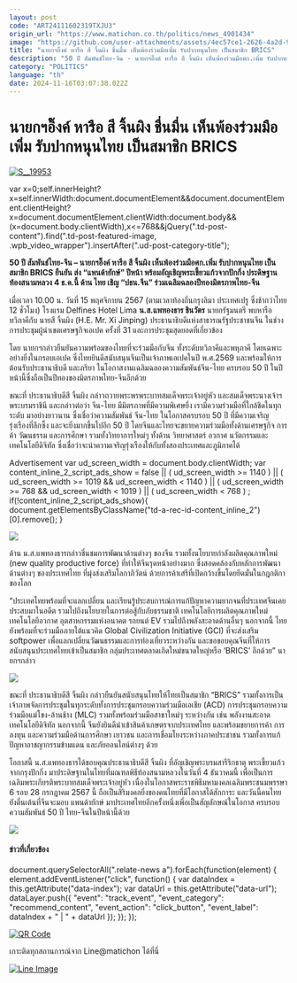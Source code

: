 ```yaml
---
layout: post
code: "ART24111602319TXJU3"
origin_url: "https://www.matichon.co.th/politics/news_4901434"
image: "https://github.com/user-attachments/assets/4ec57ce1-2626-4a2d-9a42-34bd77af5d32"
title: "นายกฯอิ๊งค์ หารือ สี จิ้นผิง ชื่นมื่น เห็นพ้องร่วมมือเพิ่ม รับปากหนุนไทย เป็นสมาชิก BRICS"
description: "50 ปี สัมพันธ์ไทย-จีน - นายกฯอิ๊งค์ หารือ สี จิ้นผิง เห็นพ้องร่วมมือศก.เพิ่ม รับปากหนุนไทย เป็นสมาชิก BRICS ยืนยัน ส่ง “แพนด้ายักษ์” ปีหน้า"
category: "POLITICS"
language: "th"
date: 2024-11-16T03:07:38.022Z
---
```


# นายกฯอิ๊งค์ หารือ สี จิ้นผิง ชื่นมื่น เห็นพ้องร่วมมือเพิ่ม รับปากหนุนไทย เป็นสมาชิก BRICS

[![](https://www.matichon.co.th/wp-content/uploads/2024/11/S__19953.jpg "S__19953")](https://www.matichon.co.th/wp-content/uploads/2024/11/S__19953.jpg)

var x=0;self.innerHeight?x=self.innerWidth:document.documentElement&&document.documentElement.clientHeight?x=document.documentElement.clientWidth:document.body&&(x=document.body.clientWidth),x<=768&&jQuery(".td-post-content").find(".td-post-featured-image, .wpb\_video\_wrapper").insertAfter(".ud-post-category-title");

**50 ปี สัมพันธ์ไทย-จีน – นายกฯอิ๊งค์ หารือ สี จิ้นผิง เห็นพ้องร่วมมือศก.เพิ่ม รับปากหนุนไทย เป็นสมาชิก BRICS ยืนยัน ส่ง “แพนด้ายักษ์” ปีหน้า พร้อมอัญเชิญพระเขี้ยวแก้วจากปักกิ่ง ประดิษฐานท้องสนามหลวง 4 ธ.ค.นี้ ด้าน ไทย เชิญ “ปธน.จีน” ร่วมเฉลิมฉลองปีทองมิตรภาพไทย-จีน** 

เมื่อเวลา 10.00 น. วันที่ 15 พฤศจิกายน 2567 (ตามเวลาท้องถิ่นกรุงลิมา ประเทศเปรู ซึ่งช้ากว่าไทย 12 ชั่วโมง) โรงแรม Delfines Hotel Lima **น.ส.แพทองธาร ชินวัตร** นายกรัฐมนตรี พบหารือทวิภาคีกับ นายสี จิ้นผิง (H.E. Mr. Xi Jinping) ประธานาธิบดีแห่งสาธารณรัฐประชาชนจีน ในช่วงการประชุมผู้นำเขตเศรษฐกิจเอเปค ครั้งที่ 31 และการประชุมสุดยอดที่เกี่ยวข้อง

โดย นายกฯกล่าวยืนยันความพร้อมของไทยที่จะร่วมมือกับจีน ทั้งระดับทวิภาคีและพหุภาคี โดยเฉพาะอย่างยิ่งในกรอบเอเปค ซึ่งไทยยินดีสนับสนุนจีนเป็นเจ้าภาพเอเปคในปี พ.ศ.2569 และพร้อมให้การต้อนรับประธานาธิบดี และภริยา ในโอกาสงานเฉลิมฉลองความสัมพันธ์จีน-ไทย ครบรอบ 50 ปี ในปีหน้านี้ซึ่งถือเป็นปีทองของมิตรภาพไทย-จีนอีกด้วย

ขณะที่ ประธานาธิบดีสี จิ้นผิง กล่าวถวายพระพรพระบาทสมเด็จพระเจ้าอยู่หัว และสมเด็จพระนางเจ้าฯ พระบรมราชินี และกล่าวต่อว่า จีน-ไทย มีมิตรภาพที่มีความพิเศษยิ่ง เรามีความร่วมมือที่ใกล้ชิดในทุกระดับ มาอย่างยาวนาน ซึ่งเชื่อว่าความสัมพันธ์ จีน-ไทย ในโอกาสครบรอบ 50 ปี ที่มีความเจริญรุ่งเรืองที่ลึกซึ้ง และจะยิ่งมากขึ้นไปอีก 50 ปี โดยจีนและไทยจะขยายความร่วมมือทั้งด้านเศรษฐกิจ การค้า วัฒนธรรม และการศึกษา รวมทั้งวิทยาการใหม่ๆ ทั้งด้าน วิทยาศาสตร์ อวกาศ นวัตกรรมและเทคโนโลยีดิจิทัล ซึ่งเชื่อว่าจะนำความเจริญรุ่งเรืองให้กับทั้งสองประเทศและภูมิภาคได้

Advertisement var ud\_screen\_width = document.body.clientWidth; var content\_inline\_2\_script\_ads\_show = false || ( ud\_screen\_width >= 1140 ) || ( ud\_screen\_width >= 1019 && ud\_screen\_width < 1140 ) || ( ud\_screen\_width >= 768 && ud\_screen\_width < 1019 ) || ( ud\_screen\_width < 768 ) ; if(!content\_inline\_2\_script\_ads\_show){ document.getElementsByClassName("td-a-rec-id-content\_inline\_2")\[0\].remove(); }

![](https://www.matichon.co.th/wp-content/uploads/2024/11/S__199532880-1024x683.jpg)

ด้าน น.ส.แพทองธารกล่าวชี่นชมการพัฒนาด้านต่างๆ ของจีน รวมทั้งนโยบายกำลังผลิตคุณภาพใหม่ (new quality productive force) ที่ทำให้จีนรุดหน้าอย่างมาก ซึ่งสอดคล้องกับหลักการพัฒนาด้านต่างๆ ของประเทศไทย ที่มุ่งส่งเสริมโลกาภิวัตน์ ด้วยการค้าเสรีที่เปิดกว้างขึ้นโดยยึดมั่นในกฎกติกาของโลก

“ประเทศไทยพร้อมที่จะแลกเปลี่ยน และเรียนรู้ประสบการณ์การแก้ปัญหาความยากจนที่ประเทศจีนเคยประสบมาในอดีต รวมไปถึงนโยบายในการต่อสู้กับภัยธรรมชาติ เทคโนโลยีการผลิตคุณภาพใหม่ เทคโนโลยีอวกาศ อุตสาหกรรมแห่งอนาคต รถยนต์ EV รวมไปถึงพลังสะอาดด้านอื่นๆ นอกจากนี้ ไทยยังพร้อมที่จะร่วมมือภายใต้แนวคิด Global Civilization Initiative (GCI) ที่จะส่งเสริม softpower เพื่อแลกเปลี่ยนวัฒนธรรมและการท่องเที่ยวระหว่างกัน และขอขอบคุณจีนที่ให้การสนับสนุนประเทศไทยเข้าเป็นสมาชิก กลุ่มประเทศตลาดเกิดใหม่ขนาดใหญ่หรือ ‘BRICS’ อีกด้วย” นายกฯกล่าว

![](https://www.matichon.co.th/wp-content/uploads/2024/11/S__199532879-1024x683.jpg)

ขณะที่ ประธานาธิบดีสี จิ้นผิง กล่าวยืนยันสนับสนุนไทยให้ไทยเป็นสมาชิก “BRICS” รวมทั้งการเป็นเจ้าภาพจัดการประชุมในทุกระดับทั้งการประชุมกรอบความร่วมมือเอเชีย (ACD) การประชุมกรอบความร่วมมือแม่โขง-ล้านช้าง (MLC) รวมทั้งพร้อมร่วมมือสาขาใหม่ๆ ระหว่างกัน เช่น พลังงานสะอาด เทคโนโลยีดิจิทัล นอกจากนี้ จีนยังยินดีนำเข้าสินค้าเกษตรจากประเทศไทย และพร้อมขยายการค้า การลงทุน และความร่วมมือด้านการศึกษา เยาวชน และการเชื่อมโยงระหว่างภาคประชาชน รวมทั้งการแก้ปัญหาอาชญากรรมข้ามแดน และภัยออนไลน์ต่างๆ ด้วย

โอกาสนี้ น.ส.แพทองธารได้ขอบคุณประธานาธิบดีสี จิ้นผิง ที่อัญเชิญพระบรมสารีริกธาตุ พระเขี้ยวแก้วจากกรุงปักกิ่ง มาประดิษฐานในไทยที่มณฑลพิธีท้องสนามหลวงในวันที่ 4 ธันวาคมนี้ เพื่อเป็นการเฉลิมพระเกียรติพระบาทสมเด็จพระเจ้าอยู่หัว เนื่องในโอกาสพระราชพิธีมหามงคลเฉลิมพระชนมพรรษา 6 รอบ 28 กรกฎาคม 2567 นี้ ถือเป็นสิริมงคลยิ่งของคนไทยที่มีโอกาสได้สักการะ และวันนี้คนไทยยังตี่นเต้นที่จีนจะมอบ แพนด้ายักษ์ มาประเทศไทยอีกครั้งหนึ่งเพี่อเป็นสัญลักษณ์ในโอกาส ครบรอบความสัมพันธ์ 50 ปี ไทย-จีนในปีหน้านี้ด้วย

![](https://www.matichon.co.th/wp-content/uploads/2024/11/S__199532881-1024x683.jpg)

#### ข่าวที่เกี่ยวข้อง

document.querySelectorAll(".relate-news a").forEach(function(element) { element.addEventListener("click", function() { var dataIndex = this.getAttribute("data-index"); var dataUrl = this.getAttribute("data-url"); dataLayer.push({ "event": "track\_event", "event\_category": "recommend\_content", "event\_action": "click\_button", "event\_label": dataIndex + " | " + dataUrl }); }); });

[![QR Code](https://www.matichon.co.th/wp-content/uploads/2023/07/wob1371z.jpg)](https://lin.ee/ht0nDxX)

เกาะติดทุกสถานการณ์จาก Line@matichon ได้ที่นี่

[![Line Image](https://www.matichon.co.th/wp-content/uploads/2023/07/th.png)](https://lin.ee/ht0nDxX)